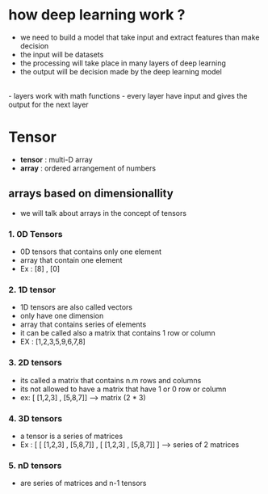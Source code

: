 # how deep learning work ?
- we need to build a model that take input and extract features than make decision 
- the input will be datasets 
- the processing will take place in many layers of deep learning 
- the output will be decision made by the deep learning model 
<br>
- layers work with math functions 
- every layer have input and gives the output for the next layer 

# Tensor
- **tensor** : multi-D array 
- **array** : ordered arrangement of numbers

## arrays based on dimensionallity
- we will talk about arrays in the concept of tensors
### 1. 0D Tensors
- 0D tensors that contains only one element
- array that contain one element
- Ex : [8] , [0] 
### 2. 1D tensor
- 1D tensors are also called vectors
- only have one dimension 
- array that contains series of elements
- it can be called also a matrix that contains 1 row or column
- EX : [1,2,3,5,9,6,7,8]

### 3. 2D tensors
- its called a matrix that contains n.m rows and columns
- its not allowed to have a matrix that have 1 or 0 row or column
- ex: [ [1,2,3] , [5,8,7]] --> matrix (2 * 3)
### 4. 3D tensors
- a tensor is a series of matrices 
- Ex : [ [ [1,2,3] , [5,8,7]] , [ [1,2,3] , [5,8,7]] ] --> series of 2 matrices
### 5. nD tensors 
- are series of matrices and n-1 tensors 


































